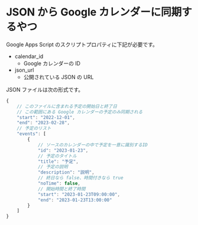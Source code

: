 # JSON から Google カレンダーに同期するやつ

Google Apps Script のスクリプトプロパティに下記が必要です。

- calendar_id
    - Google カレンダーの ID
- json_url
    - 公開されている JSON の URL

JSON ファイルは次の形式です。

```js
{
    // このファイルに含まれる予定の開始日と終了日
    // この範囲にある Google カレンダーの予定のみ同期される
    "start": "2022-12-01",
    "end": "2023-02-28",
    // 予定のリスト
    "events": [
        {
            // ソースのカレンダーの中で予定を一意に識別するID
            "id": "2023-01-23",
            // 予定のタイトル
            "title": "予定",
            // 予定の説明
            "description": "説明",
            // 終日なら false、時間付きなら true
            "noTime": false,
            // 開始時間と終了時間
            "start": "2023-01-23T09:00:00",
            "end": "2023-01-23T13:00:00"
        }
    ]
}
```
